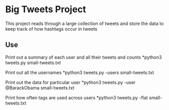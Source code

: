 # Big Tweets Project

This project reads through a large collection of tweets and store the data to keep track of how hashtags occur in tweets

## Use
Print out a summary of each user and all their tweets and counts
*python3 tweets.py small-tweets.txt

Print out all the usernames
*python3 tweets.py -users small-tweets.txt

Print out the data for particular user
*python3 tweets.py -user @BarackObama small-tweets.txt

Print how often tags are used across users
*python3 tweets.py -flat small-tweets.txt
